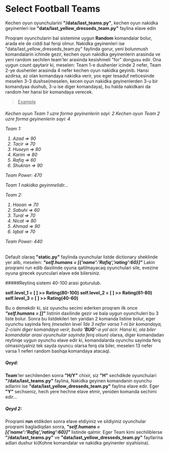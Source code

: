 # Select Football Teams

Kechen oyun oyunchularini <b>"/data/last_teams.py"</b>, kechen oyun nakidka geyinenleri ise <b>"data/last_yellow_dresseds_team.py"</b> faylina elave edin

Proqram oyunchularin bal sistemine uygun <b>Random</b> komandalar bolur, arada ele de ciddi bal ferqi olmur.
Nakidka geyinenleri ise "data/last_yellow_dresseds_team.py" faylinda gorur, yeni bolunmush komandalarin ichinde gezir,
kechen oyun nakidka geyinenlerin arasinda ve yeni random sechilen team'ler arasinda kesishmeli "for" dongusu edir.
Ona uygun count qaytarir ki, meselen: Team 1-e dushenler icinde 2 nefer, Team 2-ye dushenler arasinda 4 nefer kechen oyun nakidka geyinib.
Hansi azdirsa, az olan komandaya nakidka verir, yox eger tesaduf neticesinde 
meselen 3-3 dushse(meselen, kecen oyun nakidka geyinenlerden 3-u bir komandyaa dushub, 3-u ise diger komandaya), bu halda nakidkani da random her hansi bir komandaya verecek.

><u>Example</u>

<i><h6>Kechen oyun Team 1 uzre forma geyinenlerin sayi:  2
Kechen oyun Team 2 uzre forma geyinenlerin sayi:  4

Team 1:
1) Azad => 90
2) Tacir => 70
3) Huseyn => 80
4) Karim => 80
5) Rafiq => 60
6) Shukran => 90

Team Power: 470

Team 1 nakidka geyinmelidir...

Team 2:
1) Hasan => 70
2) Sabuhi => 60
3) Tural => 70
4) Nicat => 80
5) Ahmad => 90
6) Iqbal => 70

Team Power: 440
</h6></i>

Default olaraq <b>"static.py"</b> faylinda oyunchular listde dictionary sheklinde yer alib, meselen:
<i><b>"self.humans = [{'name':'Rafiq','rating':60}]"</b></i>
Lakin proqrami run edib daxilinde oyuna qatilmayacaq oyunchulari sile, evezine oyuna girecek oyunculari elave ede bilersiniz.

#####Reytinq sistemi 40-100 arasi goturulub.


<b>self.level_1 = [ ] >> Rating(80-100)</b>
<b>self.level_2 = [ ] >> Rating(61-80)</b>
<b>self.level_3 = [ ] >> Rating(40-60) </b>

Bu o demekdir ki, siz oyunchu secimi ederken proqram ilk once <i><b>"self.humans = []"</b></i>  listinin daxilinde gezir ve bala uygun oyunchuleri bu 3 liste bolur.
Sonra bu listdekileri ten yaridan 2 komanda listine bolur, eger oyunchu sayinda ferq <i>(meselen level 1de 3 nefer varsa 1-ni bir komandaya, 2-cisini diger komandaya verir, buda <b>'BUG'</b>-a yol acir. Hansi ki, ola biler komandalar arasi oyunchular sayinda ferq olsun)</i> olarsa, diger komandadan reytinqe uygun oyunchu elave edir ki, komandalarda oyunchu sayinda ferq olmasin(yalniz tek sayda oyuncu olarsa ferq ola biler, meselen 13 nefer varsa 1 neferi random bashqa komandaya atacaq).

##### Qeyd:
<b>Team</b>'ler sechilenden sonra <b>"H/Y"</b> chixir, siz <b>"H"</b> sechdikde oyunchulari <b>"/data/last_teams.py"</b> faylina, Nakidka geyinen komandanin oyunchu adlarini ise <b>"data/last_yellow_dresseds_team.py"</b> faylina elave edir.
Eger <b>"Y"</b> sechseniz, hech yere hechne elave etmir, yeniden komanda sechimi edir...

##### Qeyd 2:
Proqrami <b>run</b> etdikden sonra elave etdiyiniz ve sildiyiniz oyunchular proqrami bagladiqdan sonra,
<i><b>"self.humans = [{'name':'Rafiq','rating':60}]"</b></i> listinde qalmir. Eger Team kimi sechiliblerse <b>"/data/last_teams.py"</b> ve <b>"data/last_yellow_dresseds_team.py"</b> fayllarina adlari dushur ki(Kohne komandalar ve nakidka geyinenler siyahisina).